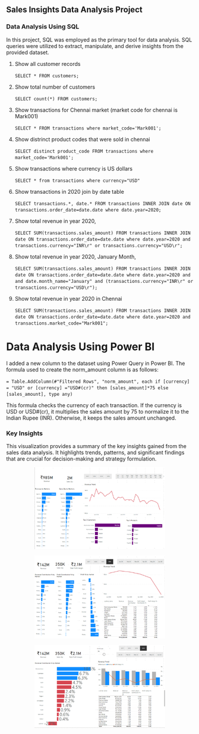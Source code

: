 ## Sales Insights Data Analysis Project

### Data Analysis Using SQL

In this project, SQL was employed as the primary tool for data analysis. SQL queries were utilized to extract, manipulate, and derive insights from the provided dataset.

1. Show all customer records

    `SELECT * FROM customers;`

1. Show total number of customers

    `SELECT count(*) FROM customers;`

1. Show transactions for Chennai market (market code for chennai is Mark001)

    `SELECT * FROM transactions where market_code='Mark001';`

1. Show distrinct product codes that were sold in chennai

    `SELECT distinct product_code FROM transactions where market_code='Mark001';`

1. Show transactions where currency is US dollars

    `SELECT * from transactions where currency="USD"`

1. Show transactions in 2020 join by date table

    `SELECT transactions.*, date.* FROM transactions INNER JOIN date ON transactions.order_date=date.date where date.year=2020;`

1. Show total revenue in year 2020,

    `SELECT SUM(transactions.sales_amount) FROM transactions INNER JOIN date ON transactions.order_date=date.date where date.year=2020 and transactions.currency="INR\r" or transactions.currency="USD\r";`
	
1. Show total revenue in year 2020, January Month,

    `SELECT SUM(transactions.sales_amount) FROM transactions INNER JOIN date ON transactions.order_date=date.date where date.year=2020 and and date.month_name="January" and (transactions.currency="INR\r" or transactions.currency="USD\r");`

1. Show total revenue in year 2020 in Chennai

    `SELECT SUM(transactions.sales_amount) FROM transactions INNER JOIN date ON transactions.order_date=date.date where date.year=2020
and transactions.market_code="Mark001";`

Data Analysis Using Power BI
============================

I added a new column to the dataset using Power Query in Power BI. The formula used to create the norm_amount column is as follows:

`= Table.AddColumn(#"Filtered Rows", "norm_amount", each if [currency] = "USD" or [currency] ="USD#(cr)" then [sales_amount]*75 else [sales_amount], type any)`

This formula checks the currency of each transaction. If the currency is USD or USD#(cr), it multiplies the sales amount by 75 to normalize it to the Indian Rupee (INR). Otherwise, it keeps the sales amount unchanged.

### Key Insights

This visualization provides a summary of the key insights gained from the sales data analysis. It highlights trends, patterns, and significant findings that are crucial for decision-making and strategy formulation.

<p align="center"><img src="images/key_insights.PNG" alt="Logo" width="70%"></p>

<p align="center"><img src="images/profit_analysis.PNG" alt="Logo" width="70%"></p>

<p align="center"><img src="images/performance_insights.PNG" alt="Logo" width="70%"></p>

